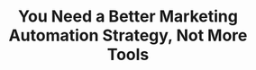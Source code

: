 ---
layout: post
title:  You Need a Better Marketing Automation Strategy, Not More Tools
tags: ["guide", "marketing automation"]
link: https://medium.com/better-marketing/the-complete-guide-to-proper-marketing-automation-4710dfb38fc3
domain: medium.com
---